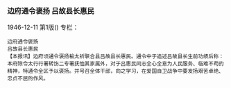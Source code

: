 ### 边府通令褒扬  吕故县长惠民

1946-12-11
第1版()
专栏：

    边府通令褒扬
    吕故县长惠民
    【本报讯】边府顷通令褒扬榆太祈联合县吕故县长惠民。通令中于追述吕故县长生前功绩后称：本府除令太行行署转饬二专署抚恤其家属外，对于吕惠民同志全心全意为人民服务、临难不苟的精神，特通令全区予以褒扬。并号召全体干部，向之学习，在爱国自卫战争中要发扬艰苦卓绝、忠贞不屈的作风。
